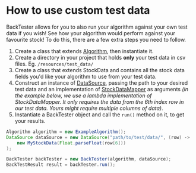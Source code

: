 # How to use custom test data

BackTester allows for you to also run your
algorithm against your own test data if you
wish! See how your algorithm would perform
against your favourite stock! To do this, 
there are a few extra steps you need to follow.

1. Create a class that extends
   [Algorithm](/src/main/java/Algorithm.java),
   then instantiate it.
2. Create a directory in your project that holds
   **only** your test data in csv files. Eg.
   `/resources/test_data/`
3. Create a class that extends StockData and
   contains all the stock data fields you'd
   like your algorithm to use from your test
   data.
4. Construct an instance of [DataSource](/src/main/java/service/DataSource.java), 
   passing the path to your desired test data
   and an implementation of [StockDataMapper](/src/main/java/dto/mapper/StockDataMapper.java)
   as arguments *(in the example below, we use
   a lambda implementation of StockDataMapper.
   It only requires the data from the 6th index
   row in our test data. Yours might require
   multiple columns of data)*.
5. Instantiate a BackTester object and call the
   `run()` method on it, to get your results.
```java
Algorithm algorithm = new ExampleAlgorithm();
DataSource dataSource = new DataSource("path/to/test/data/", (row) ->
    new MyStockData(Float.parseFloat(row[6]))
);

BackTester backTester = new BackTester(algorithm, dataSource);
BackTestResult result = backTester.run();
```
